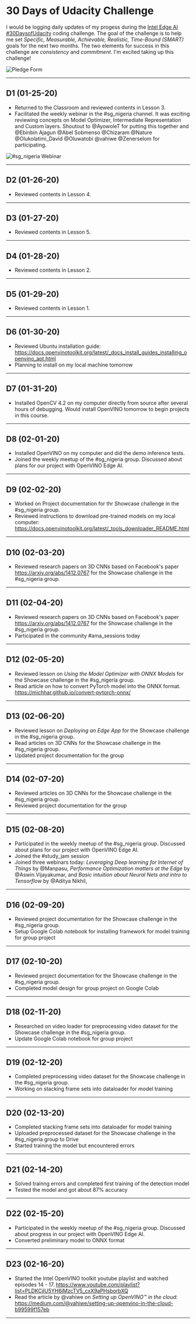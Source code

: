 # 30 Days of Udacity Challenge
 I would be logging daily updates of my progess during the [Intel Edge AI #30DaysofUdacity](https://sites.google.com/udacity.com/intel-edge-ai-scholarship/community/30-days-of-udacity) coding challenge. The goal of the challenge is to help me set *Specific, Measurable, Achievable, Realistic, Time-Bound (SMART)* goals for the next two months. The two elements for success in this challenge are *consistency* and *commitment*. I'm excited taking up this challenge!
 
![Pledge Form](images/pledge.jpg)
___
 ## D1 (01-25-20)
 - Returned to the Classroom and reviewed contents in Lesson 3. 
 - Facilitated the weekly webinar in the #sg_nigeria channel. It was exciting reviewing concepts on Model Optimizer, Intermediate Representation and Custom layers. Shoutout to @AyowoleT for putting this together and @Ebinbin Ajagun @Abel Sobmenso @Chizaram @Nature @Olukolatimi_David @Oluwatobi @vahiwe @Zenerselom for participating.

![#sg_nigeria Webinar](images/sg_nigeria_webinar_1.png)
___
 ## D2 (01-26-20)
 - Reviewed contents in Lesson 4. 
___
 ## D3 (01-27-20)
 - Reviewed contents in Lesson 5. 
___
 ## D4 (01-28-20)
 - Reviewed contents in Lesson 2. 
___
 ## D5 (01-29-20)
 - Reviewed contents in Lesson 1. 
___
 ## D6 (01-30-20)
 - Reviewed Ubuntu installation guide: https://docs.openvinotoolkit.org/latest/_docs_install_guides_installing_openvino_apt.html
 - Planning to install on my local machine tomorrow
___
 ## D7 (01-31-20)
- Installed OpenCV 4.2 on my computer directly from source after several hours of debugging. Would install OpenVINO tomorrow to begin projects in this course.
___
 ## D8 (02-01-20)
- Installed OpenVINO on my computer and did the demo inference tests.
- Joined the weekly meetup of the #sg_nigeria group. Discussed about plans for our project with OpenVINO Edge AI. 
___
 ## D9 (02-02-20)
- Worked on Project documentation for thr Showcase challenge in the #sg_nigeria group.
- Reviewed instructions to download pre-trained models on my local computer: https://docs.openvinotoolkit.org/latest/_tools_downloader_README.html
___
 ## D10 (02-03-20)
- Reviewed research papers on 3D CNNs based on Facebook's paper https://arxiv.org/abs/1412.0767 for the Showcase challenge in the #sg_nigeria group.
___
 ## D11 (02-04-20)
- Reviewed research papers on 3D CNNs based on Facebook's paper https://arxiv.org/abs/1412.0767 for the Showcase challenge in the #sg_nigeria group.
- Participated in the community #ama_sessions today
___
 ## D12 (02-05-20)
- Reviewed lesson on _Using the Model Optimizer with ONNX Models_ for the Showcase challenge in the #sg_nigeria group.
- Read article on how to convert PyTorch model into the ONNX format. https://michhar.github.io/convert-pytorch-onnx/
___
 ## D13 (02-06-20)
- Reviewed lesson on _Deploying an Edge App_ for the Showcase challenge in the #sg_nigeria group.
- Read articles on 3D CNNs for the Showcase challenge in the #sg_nigeria group.
- Updated project documentation for the group
___
 ## D14 (02-07-20)
- Reviewed articles on 3D CNNs for the Showcase challenge in the #sg_nigeria group.
- Reviewed project documentation for the group
___
 ## D15 (02-08-20)
- Participated in the weekly meetup of the #sg_nigeria group. Discussed about plans for our project with OpenVINO Edge AI. 
- Joined the #study_jam session
- Joined three webinars today: _Leveraging Deep learning for Internet of Things_ by @Manpasu, _Performance Optimization matters at the Edge_ by @Aswin.Vijayakumar, and _Basic intuition about Neural Nets and intro to Tensorflow_ by @Aditya Nikhil, 
___
 ## D16 (02-09-20)
- Reviewed project documentation for the Showcase challenge in the #sg_nigeria group.
- Setup Google Colab notebook for installing framework for model training for group project
___
 ## D17 (02-10-20)
- Reviewed project documentation for the Showcase challenge in the #sg_nigeria group.
- Completed model design for group project on Google Colab
___
 ## D18 (02-11-20)
- Researched on video loader for preprocessing video dataset for the Showcase challenge in the #sg_nigeria group.
- Update Google Colab notebook for group project
___
 ## D19 (02-12-20)
- Completed preprocessing video dataset for the Showcase challenge in the #sg_nigeria group.
- Working on stacking frame sets into dataloader for model training
___
 ## D20 (02-13-20)
- Completed stacking frame sets into dataloader for model training
- Uploaded preprocessed dataset for the Showcase challenge in the #sg_nigeria group to Drive
- Started training the model but encountered errors
___
 ## D21 (02-14-20)
- Solved trainng errors and completed first training of the detection model
- Tested the model and got about 87% accuracy
___
 ## D22 (02-15-20)
- Participated in the weekly meetup of the #sg_nigeria group. Discussed about progress in our project with OpenVINO Edge AI. 
- Converted preliminary model to ONNX format
___
 ## D23 (02-16-20)
- Started the Intel OpenVINO toolkit youtube playlist and watched episodes 14 - 17. https://www.youtube.com/playlist?list=PLDKCjIU5YH6jMzcTV5_cxX9aPHsborbXQ
- Read the article by @vahiwe on _Setting up OpenVINO™ in the cloud:_ 
 https://medium.com/@vahiwe/setting-up-openvino-in-the-cloud-b99599f157eb
___